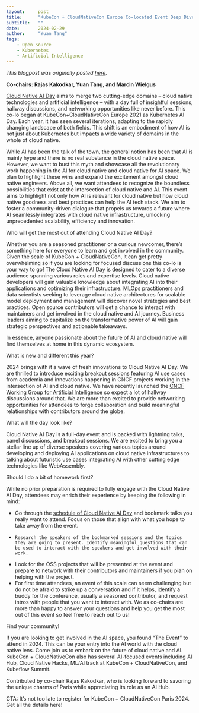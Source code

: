 ```yaml
---
layout:     post
title:      "KubeCon + CloudNativeCon Europe Co-located Event Deep Dive: Cloud Native AI Day"
subtitle:   ""
date:       2024-02-29
author:     "Yuan Tang"
tags:
    - Open Source
    - Kubernetes
    - Artificial Intelligence
---
```


*This blogpost was originally posted [here](https://www.cncf.io/blog/2024/02/29/kubecon-cloudnativecon-co-lo-event-deep-dive-cloud-native-ai-day/).*

**Co-chairs: Rajas Kakodkar, Yuan Tang, and Marcin Wielgus**

[Cloud Native AI Day](https://events.linuxfoundation.org/kubecon-cloudnativecon-europe/co-located-events/cloud-native-ai-day/) aims to merge two cutting-edge domains – cloud native technologies and artificial intelligence – with a day full of insightful sessions, hallway discussions, and networking opportunities like never before. This co-lo began at KubeCon+CloudNativeCon Europe 2021 as Kubernetes AI Day. Each year, it has seen several iterations, adapting to the rapidly changing landscape of both fields. This shift is an embodiment of how AI is not just about Kubernetes but impacts a wide variety of domains in the whole of cloud native. 

While AI has been the talk of the town, the general notion has been that AI is mainly hype and there is no real substance in the cloud native space. However, we want to bust this myth and showcase all the revolutionary work happening in the AI for cloud native and cloud native for AI space. We plan to highlight these wins and expand the excitement amongst cloud native engineers. Above all, we want attendees to recognize the boundless possibilities that exist at the intersection of cloud native and AI. This event aims to highlight not only how AI is relevant for cloud native but how cloud native goodness and best practices can help the AI tech stack. We aim to foster a community-driven dialogue that propels us towards a future where AI seamlessly integrates with cloud native infrastructure, unlocking unprecedented scalability, efficiency and innovation. 

Who will get the most out of attending Cloud Native AI Day?

Whether you are a seasoned practitioner or a curious newcomer, there’s something here for everyone to learn and get involved in the community. Given the scale of KubeCon + CloudNativeCon, it can get pretty overwhelming so if you are looking for focused discussions this co-lo is your way to go! The Cloud Native AI Day is designed to cater to a diverse audience spanning various roles and expertise levels. Cloud native developers will gain valuable knowledge about integrating AI into their applications and optimizing their infrastructure. MLOps practitioners and data scientists seeking to leverage cloud native architectures for scalable model deployment and management will discover novel strategies and best practices. Open source contributors will get a chance to interact with maintainers and get involved in the cloud native and AI journey. Business leaders aiming to capitalize on the transformative power of AI will gain strategic perspectives and actionable takeaways.

In essence, anyone passionate about the future of AI and cloud native will find themselves at home in this dynamic ecosystem.

What is new and different this year?

2024 brings with it a wave of fresh innovations to Cloud Native AI Day. We are thrilled to introduce exciting breakout sessions featuring AI use cases from academia and innovations happening in CNCF projects working in the intersection of AI and cloud native. We have recently launched the [CNCF Working Group for Artificial Intelligence](https://github.com/cncf/tag-runtime/blob/main/wg/cnaiwg.md) so expect a lot of hallway discussions around that. We are more than excited to provide networking opportunities for attendees to forge collaboration and build meaningful relationships with contributors around the globe.

What will the day look like?

Cloud Native AI Day is a full-day event and is packed with lightning talks, panel discussions, and breakout sessions. We are excited to bring you a stellar line up of diverse speakers covering various topics around developing and deploying AI applications on cloud native infrastructures to talking about futuristic use cases integrating AI with other cutting edge technologies like WebAssembly.

Should I do a bit of homework first?

While no prior preparation is required to fully engage with the Cloud Native AI Day, attendees may enrich their experience by keeping the following in mind:

*    Go through the [schedule of Cloud Native AI Day](https://colocatedeventseu2024.sched.com/overview/type/Cloud+Native+AI+Day) and bookmark talks you really want to attend. Focus on those that align with what you hope to take away from the event.
*     Research the speakers of the bookmarked sessions and the topics they are going to present. Identify meaningful questions that can be used to interact with the speakers and get involved with their work.
*    Look for the OSS projects that will be presented at the event and prepare to network with their contributors and maintainers if you plan on helping with the project.
*    For first time attendees, an event of this scale can seem challenging but do not be afraid to strike up a conversation and if it helps, identify a buddy for the conference, usually a seasoned contributor, and request intros with people that you want to interact with. We as co-chairs are more than happy to answer your questions and help you get the most out of this event so feel free to reach out to us!

Find your community!

If you are looking to get involved in the AI space, you found “The Event” to attend in 2024. This can be your entry into the AI world with the cloud native lens. Come join us to embark on the future of cloud native and AI. KubeCon + CloudNativeCon also has several AI-focused events including AI Hub, Cloud Native Hacks, ML/AI track at KubeCon + CloudNativeCon, and Kubeflow Summit.

Contributed by co-chair Rajas Kakodkar, who is looking forward to savoring the unique charms of Paris while appreciating its role as an AI Hub.

CTA: It’s not too late to register for KubeCon + CloudNativeCon Paris 2024. Get all the details here!
